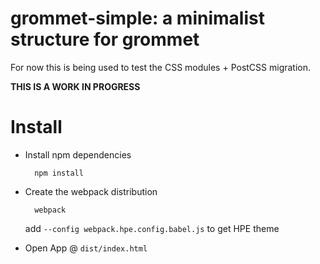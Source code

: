 # grommet-simple: a minimalist structure for grommet

For now this is being used to test the CSS modules + PostCSS migration.

**THIS IS A WORK IN PROGRESS**

# Install

* Install npm dependencies
  ```
    npm install
  ```

* Create the webpack distribution

  ```
    webpack
  ```

  add `--config webpack.hpe.config.babel.js` to get HPE theme

* Open App @ `dist/index.html`
